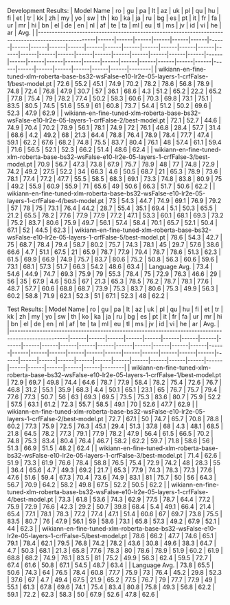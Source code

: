 Development Results:
| Model Name                                                                                        |   ro |   gu |   pa |   lt |   az |   uk |   pl |   qu |   hu |   fi |   et |   tr |   kk |   zh |   my |   yo |   sw |   th |   ko |   ka |   ja |   ru |   bg |   es |   pt |   it |   fr |   fa |   ur |   mr |   hi |   bn |   el |   de |   en |   nl |   af |   te |   ta |   ml |   eu |   tl |   ms |   jv |   id |   vi |   he |   ar |   Avg. |
|---------------------------------------------------------------------------------------------------|------|------|------|------|------|------|------|------|------|------|------|------|------|------|------|------|------|------|------|------|------|------|------|------|------|------|------|------|------|------|------|------|------|------|------|------|------|------|------|------|------|------|------|------|------|------|------|------|--------|
| wikiann-en-fine-tuned-xlm-roberta-base-bs32-wsFalse-e10-lr2e-05-layers-1-crfFalse-1/best-model.pt | 72.6 | 55.2 | 45.1 | 74.9 | 70.2 | 78.2 | 78.6 | 56.8 | 78.9 | 74.8 | 72.4 | 76.8 | 47.9 | 30.7 | 57   | 36.1 | 68.6 |  4.3 | 51.2 | 65.2 | 22.2 | 65.2 | 77.8 | 75.4 | 79   | 78.2 | 77.4 | 50.2 | 58.3 | 60.6 | 70.3 | 69.8 | 73.1 | 75.1 | 83.5 | 80.5 | 74.5 | 51.6 | 55.9 | 61   | 60.8 | 73.7 | 54.4 | 51.2 | 50.2 | 69.6 | 52.3 | 47.9 |   62.9 |
| wikiann-en-fine-tuned-xlm-roberta-base-bs32-wsFalse-e10-lr2e-05-layers-1-crfFalse-2/best-model.pt | 72.1 | 52.7 | 44.6 | 74.9 | 70.4 | 70.2 | 78.9 | 56.1 | 78.1 | 74.9 | 72   | 76.1 | 46.8 | 28.4 | 57.7 | 31.4 | 68.6 |  4.2 | 49.2 | 68   | 21.3 | 64.4 | 78.8 | 76.4 | 78.9 | 78.4 | 77.7 | 47.4 | 59.1 | 62.2 | 67.6 | 68.2 | 74.8 | 75.5 | 83.7 | 80.4 | 76.1 | 48   | 57.4 | 61.1 | 59.4 | 71.6 | 56.5 | 52.1 | 52.3 | 66.2 | 51.4 | 48.6 |   62.4 |
| wikiann-en-fine-tuned-xlm-roberta-base-bs32-wsFalse-e10-lr2e-05-layers-1-crfFalse-3/best-model.pt | 70.9 | 56.7 | 47.3 | 73.8 | 67.9 | 75.7 | 78.9 | 48   | 77   | 74.8 | 72.9 | 74.2 | 49.2 | 27.5 | 52.2 | 34   | 66.3 |  4.6 | 50.5 | 68.7 | 21   | 65.3 | 78.9 | 73.6 | 78.1 | 77.4 | 77.2 | 47.7 | 55.5 | 58.5 | 68.3 | 69.1 | 73.3 | 74.8 | 83.8 | 80.9 | 75   | 49.2 | 55.9 | 60.9 | 55.9 | 71   | 65.6 | 49   | 50.6 | 66.3 | 51.7 | 50.6 |   62.2 |
| wikiann-en-fine-tuned-xlm-roberta-base-bs32-wsFalse-e10-lr2e-05-layers-1-crfFalse-4/best-model.pt | 73   | 54.3 | 44.7 | 74.9 | 69.1 | 76.9 | 79.2 | 57   | 78   | 75   | 73.1 | 76.4 | 44.2 | 28.7 | 55.4 | 35.1 | 69.4 |  5.1 | 50.3 | 65.5 | 21.2 | 65.5 | 78.2 | 77.6 | 77.9 | 77.9 | 77.2 | 47.1 | 53.3 | 60.1 | 68.1 | 69.3 | 73.2 | 75.2 | 83.7 | 80.6 | 75.9 | 49.7 | 56.1 | 57.4 | 58.4 | 70.1 | 65.7 | 52.1 | 50.4 | 67.1 | 52   | 44.5 |   62.3 |
| wikiann-en-fine-tuned-xlm-roberta-base-bs32-wsFalse-e10-lr2e-05-layers-1-crfFalse-5/best-model.pt | 78.6 | 54.3 | 42.7 | 75   | 68.7 | 78.4 | 79.4 | 58.7 | 80.2 | 75.7 | 74.3 | 78.1 | 45   | 29.7 | 57.6 | 38.6 | 66.6 |  4.7 | 51.1 | 67.5 | 21   | 65.9 | 78.7 | 77.9 | 79.4 | 78.7 | 78.6 | 51.3 | 62.3 | 61.5 | 69.9 | 66.9 | 74.9 | 75.7 | 83.7 | 80.6 | 75.2 | 50.8 | 56.3 | 60.6 | 59.6 | 73.1 | 68.1 | 57.3 | 51.7 | 66.3 | 54.2 | 48.6 |   63.4 |
| Language Avg.                                                                                     | 73.4 | 54.6 | 44.9 | 74.7 | 69.3 | 75.9 | 79   | 55.3 | 78.4 | 75   | 72.9 | 76.3 | 46.6 | 29   | 56   | 35   | 67.9 |  4.6 | 50.5 | 67   | 21.3 | 65.3 | 78.5 | 76.2 | 78.7 | 78.1 | 77.6 | 48.7 | 57.7 | 60.6 | 68.8 | 68.7 | 73.9 | 75.3 | 83.7 | 80.6 | 75.3 | 49.9 | 56.3 | 60.2 | 58.8 | 71.9 | 62.1 | 52.3 | 51   | 67.1 | 52.3 | 48   |   62.2 |

Test Results:
| Model Name                                                                                        |   ro |   gu |   pa |   lt |   az |   uk |   pl |   qu |   hu |   fi |   et |   tr |   kk |   zh |   my |   yo |   sw |   th |   ko |   ka |   ja |   ru |   bg |   es |   pt |   it |   fr |   fa |   ur |   mr |   hi |   bn |   el |   de |   en |   nl |   af |   te |   ta |   ml |   eu |   tl |   ms |   jv |   id |   vi |   he |   ar |   Avg. |
|---------------------------------------------------------------------------------------------------|------|------|------|------|------|------|------|------|------|------|------|------|------|------|------|------|------|------|------|------|------|------|------|------|------|------|------|------|------|------|------|------|------|------|------|------|------|------|------|------|------|------|------|------|------|------|------|------|--------|
| wikiann-en-fine-tuned-xlm-roberta-base-bs32-wsFalse-e10-lr2e-05-layers-1-crfFalse-1/best-model.pt | 72.9 | 69.7 | 49.8 | 74.4 | 64.6 | 78.7 | 77.9 | 58.4 | 78.2 | 75.4 | 72.6 | 76.7 | 46.8 | 31.2 | 55.1 | 35.9 | 68.3 |  4.4 | 50.1 | 65.1 | 23.1 | 65   | 76.7 | 75.7 | 79.4 | 77.6 | 77.3 | 50.7 | 56   | 63   | 69.3 | 69.5 | 73.5 | 75.3 | 83.6 | 80.7 | 75.9 | 52.2 | 57.5 | 63.1 | 61.2 | 72.3 | 55.7 | 58.5 | 49.1 | 70   | 52.6 | 47.7 |   62.9 |
| wikiann-en-fine-tuned-xlm-roberta-base-bs32-wsFalse-e10-lr2e-05-layers-1-crfFalse-2/best-model.pt | 72.7 | 67.1 | 50   | 74.7 | 65.7 | 70.8 | 78.8 | 60.2 | 77.3 | 75.9 | 72.5 | 76.3 | 45.1 | 29.4 | 51.3 | 37.8 | 68   |  4.3 | 48.1 | 68.5 | 21.8 | 64.5 | 78.2 | 77.3 | 79.1 | 77.9 | 78.2 | 47.9 | 56.4 | 61.5 | 66.5 | 70.2 | 74.8 | 75.3 | 83.4 | 80.4 | 76.4 | 46.7 | 58.2 | 62.2 | 59.7 | 71.8 | 58.6 | 56   | 51.3 | 66.9 | 51.5 | 48.2 |   62.4 |
| wikiann-en-fine-tuned-xlm-roberta-base-bs32-wsFalse-e10-lr2e-05-layers-1-crfFalse-3/best-model.pt | 71.4 | 62.6 | 51.9 | 73.3 | 61.9 | 76.6 | 78.4 | 58.8 | 76.5 | 75.4 | 72.9 | 74.2 | 48   | 28.3 | 55   | 36.4 | 65.6 |  4.7 | 49.3 | 69.2 | 21.7 | 65.3 | 77.9 | 74.3 | 78.3 | 77.3 | 77.6 | 47.6 | 51.6 | 59.4 | 67.3 | 70.4 | 73.6 | 74.9 | 83.1 | 81   | 75.7 | 50   | 56   | 64.3 | 56.7 | 70.9 | 64.2 | 58.2 | 49.8 | 67.5 | 52.2 | 50.5 |   62.2 |
| wikiann-en-fine-tuned-xlm-roberta-base-bs32-wsFalse-e10-lr2e-05-layers-1-crfFalse-4/best-model.pt | 73.3 | 61.8 | 53.6 | 74.3 | 62.9 | 77.5 | 78.7 | 64.4 | 77.2 | 75.9 | 72.9 | 76.6 | 42.3 | 29.2 | 50.7 | 39.8 | 68.4 |  5.4 | 49.1 | 66.4 | 21.4 | 65.4 | 77.1 | 78.1 | 78.3 | 77.2 | 77.4 | 47.1 | 51.4 | 60.6 | 67   | 69.7 | 73.8 | 75.5 | 83.5 | 80.7 | 76   | 47.9 | 56.1 | 59   | 58.6 | 73.1 | 65.8 | 57.3 | 49.2 | 67.9 | 52.1 | 44   |   62.3 |
| wikiann-en-fine-tuned-xlm-roberta-base-bs32-wsFalse-e10-lr2e-05-layers-1-crfFalse-5/best-model.pt | 78.6 | 66.2 | 47.7 | 74.6 | 65.1 | 79.1 | 78.4 | 62.1 | 79.5 | 76.8 | 74.2 | 78.2 | 43.6 | 30.8 | 49.6 | 38.3 | 64.7 |  4.7 | 50.3 | 68.1 | 21.3 | 65.8 | 77.6 | 78.3 | 80   | 78.6 | 78.9 | 51.9 | 60.2 | 61.9 | 68.8 | 68.2 | 74.9 | 76.1 | 83.5 | 81   | 75.2 | 49.9 | 56.3 | 62.4 | 59.5 | 72.7 | 67.4 | 61.6 | 50.8 | 67.1 | 54.5 | 48.7 |   63.4 |
| Language Avg.                                                                                     | 73.8 | 65.5 | 50.6 | 74.3 | 64   | 76.5 | 78.4 | 60.8 | 77.7 | 75.9 | 73   | 76.4 | 45.2 | 29.8 | 52.3 | 37.6 | 67   |  4.7 | 49.4 | 67.5 | 21.9 | 65.2 | 77.5 | 76.7 | 79   | 77.7 | 77.9 | 49   | 55.1 | 61.3 | 67.8 | 69.6 | 74.1 | 75.4 | 83.4 | 80.8 | 75.8 | 49.3 | 56.8 | 62.2 | 59.1 | 72.2 | 62.3 | 58.3 | 50   | 67.9 | 52.6 | 47.8 |   62.6 |
